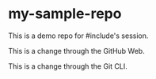 # my-sample-repo
This is a demo repo for #include's session.

This is a change through the GitHub Web.

This is a change through the Git CLI.